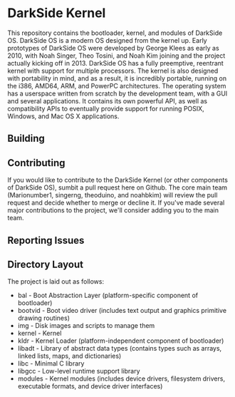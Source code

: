 DarkSide Kernel
===============
This repository contains the bootloader, kernel, and modules of DarkSide OS. DarkSide OS is a modern OS designed from the kernel up. Early prototypes of DarkSide OS were developed by George Klees as early as 2010, with Noah Singer, Theo Tosini, and Noah Kim joining and the project actually kicking off in 2013. DarkSide OS has a fully preemptive, reentrant kernel with support for multiple processors. The kernel is also designed with portability in mind, and as a result, it is incredibly portable, running on the i386, AMD64, ARM, and PowerPC architectures. The operating system has a userspace written from scratch by the development team, with a GUI and several applications. It contains its own powerful API, as well as compatibility APIs to eventually provide support for running POSIX, Windows, and Mac OS X applications.

Building
--------

Contributing
------------
If you would like to contribute to the DarkSide Kernel (or other components of DarkSide OS), sumbit a pull request here on Github. The core main team (Marionumber1, singerng, theoduino, and noahbkim) will review the pull request and decide whether to merge or decline it. If you've made several major contributions to the project, we'll consider adding you to the main team.

Reporting Issues
----------------

Directory Layout
----------------
The project is laid out as follows:
* bal - Boot Abstraction Layer (platform-specific component of bootloader)
* bootvid - Boot video driver (includes text output and graphics primitive drawing routines)
* img - Disk images and scripts to manage them
* kernel - Kernel
* kldr - Kernel Loader (platform-independent component of bootloader)
* libadt - Library of abstract data types (contains types such as arrays, linked lists, maps, and dictionaries)
* libc - Minimal C library
* libgcc - Low-level runtime support library
* modules - Kernel modules (includes device drivers, filesystem drivers, executable formats, and device driver interfaces)
